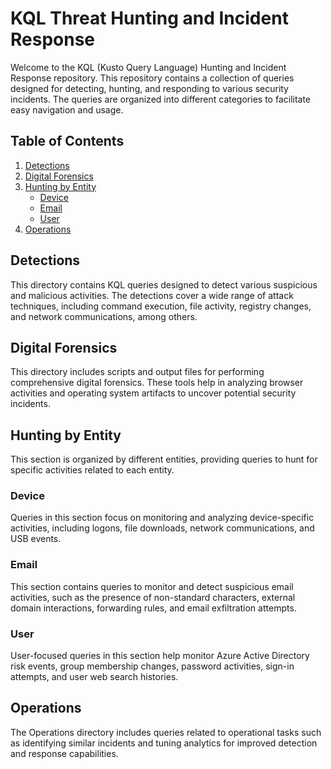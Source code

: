 # KQL Threat Hunting and Incident Response

Welcome to the KQL (Kusto Query Language) Hunting and Incident Response repository. This repository contains a collection of queries designed for detecting, hunting, and responding to various security incidents. The queries are organized into different categories to facilitate easy navigation and usage.

## Table of Contents

1. [Detections](#detections)
2. [Digital Forensics](#digital-forensics)
3. [Hunting by Entity](#hunting-by-entity)
   - [Device](#device)
   - [Email](#email)
   - [User](#user)
4. [Operations](#operations)

## Detections

This directory contains KQL queries designed to detect various suspicious and malicious activities. The detections cover a wide range of attack techniques, including command execution, file activity, registry changes, and network communications, among others.

## Digital Forensics

This directory includes scripts and output files for performing comprehensive digital forensics. These tools help in analyzing browser activities and operating system artifacts to uncover potential security incidents.

## Hunting by Entity

This section is organized by different entities, providing queries to hunt for specific activities related to each entity.

### Device

Queries in this section focus on monitoring and analyzing device-specific activities, including logons, file downloads, network communications, and USB events.

### Email

This section contains queries to monitor and detect suspicious email activities, such as the presence of non-standard characters, external domain interactions, forwarding rules, and email exfiltration attempts.

### User

User-focused queries in this section help monitor Azure Active Directory risk events, group membership changes, password activities, sign-in attempts, and user web search histories.

## Operations

The Operations directory includes queries related to operational tasks such as identifying similar incidents and tuning analytics for improved detection and response capabilities.
